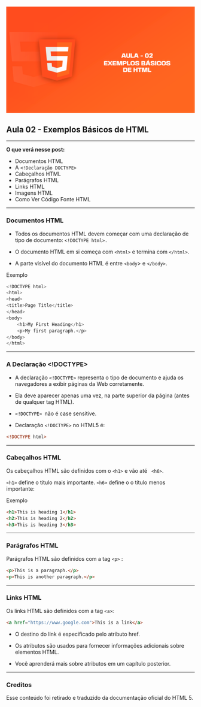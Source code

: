 ![Aula 02](/aula-02/img/aula-02.png)

## Aula 02 - Exemplos Básicos de HTML
___

**O que verá nesse post:**
- Documentos HTML
- A ```<!Declaração DOCTYPE>```
- Cabeçalhos HTML
- Parágrafos HTML
- Links HTML
- Imagens HTML
- Como Ver Código Fonte HTML
___

### Documentos HTML
- Todos os documentos HTML devem começar com uma declaração de tipo de documento: ``<!DOCTYPE html>.``

- O documento HTML em si começa com ``<html>`` e termina com ``</html>``.

- A parte visível do documento HTML é entre ``<body``> e ``</body>``.

Exemplo
```javascript
<!DOCTYPE html>
<html>
<head>
<title>Page Title</title>
</head>
<body>
    <h1>My First Heading</h1>
    <p>My first paragraph.</p>
</body>
</html>
```
___

### A Declaração <!DOCTYPE>
- A declaração ``<!DOCTYPE>`` representa o tipo de documento e ajuda os navegadores a exibir páginas da Web corretamente.

- Ela deve aparecer apenas uma vez, na parte superior da página (antes de qualquer tag HTML).

- ``<!DOCTYPE> ``não é case sensitive.

- Declaração ``<!DOCTYPE>`` no HTML5 é:

``` html
<!DOCTYPE html>
```
___

### Cabeçalhos HTML
Os cabeçalhos HTML são definidos com o ``<h1>`` e vão até `` <h6>``.

``<h1>`` define o título mais importante. ``<h6>`` define o o título menos importante: 

Exemplo
``` html 
<h1>This is heading 1</h1>
<h2>This is heading 2</h2>
<h3>This is heading 3</h3>
``` 
___

### Parágrafos HTML
Parágrafos HTML são definidos com a tag ``<p>`` :
```html 
<p>This is a paragraph.</p>
<p>This is another paragraph.</p>
```
___

### Links HTML
Os links HTML são definidos com a tag ``<a>``:
```html 
<a href="https://www.google.com">This is a link</a>
```

- O destino do link é especificado pelo atributo href. 

- Os atributos são usados para fornecer informações adicionais sobre elementos HTML.

- Você aprenderá mais sobre atributos em um capítulo posterior.

___

### Creditos

Esse conteúdo foi retirado e traduzido da documentação oficial do HTML 5.